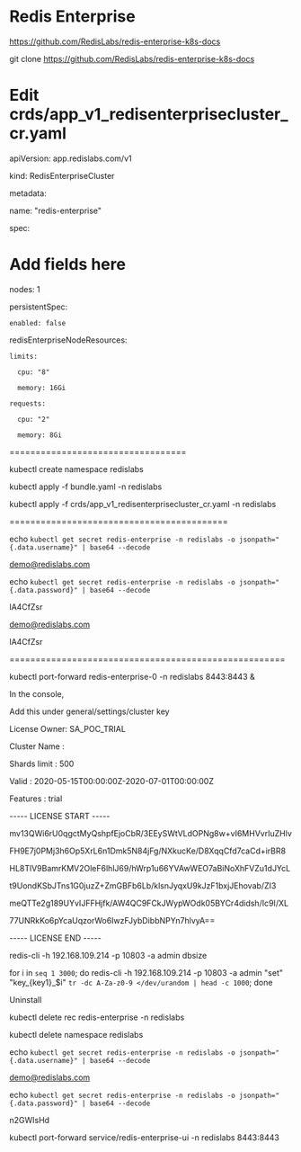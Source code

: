
# Redis Enterprise 

 

https://github.com/RedisLabs/redis-enterprise-k8s-docs 

 

git clone https://github.com/RedisLabs/redis-enterprise-k8s-docs 

 

Edit crds/app_v1_redisenterprisecluster_cr.yaml  
================================== 

apiVersion: app.redislabs.com/v1 

kind: RedisEnterpriseCluster 

metadata: 

  name: "redis-enterprise" 

spec: 

  # Add fields here 

  nodes: 1 

  persistentSpec: 

    enabled: false 

  redisEnterpriseNodeResources: 

    limits: 

      cpu: "8" 

      memory: 16Gi 

    requests: 

      cpu: "2" 

      memory: 8Gi 

================================== 

  

kubectl create namespace redislabs 

kubectl apply -f bundle.yaml -n redislabs 

kubectl apply -f crds/app_v1_redisenterprisecluster_cr.yaml -n redislabs 

 

========================================== 

echo `kubectl get secret redis-enterprise -n redislabs -o jsonpath="{.data.username}" | base64 --decode` 

demo@redislabs.com 
 
echo `kubectl get secret redis-enterprise -n redislabs -o jsonpath="{.data.password}" | base64 --decode` 

lA4CfZsr 

 

 

 

 

demo@redislabs.com 

lA4CfZsr 

 

===================================================== 

kubectl port-forward redis-enterprise-0 -n redislabs 8443:8443 & 

 

In the console, 

Add this under general/settings/cluster key 
 
 

License Owner: SA_POC_TRIAL 

Cluster Name : <any> 

Shards limit : 500 

Valid        : 2020-05-15T00:00:00Z-2020-07-01T00:00:00Z 

Features     : trial 

  

----- LICENSE START ----- 

mv13QWi6rU0qgctMyQshpfEjoCbR/3EEySWtVLdOPNg8w+vI6MHVvrIuZHlv 

FH9E7j0PMj3h6Op5XrL6n1Dmk5N84jFg/NXkucKe/D8XqqCfd7caCd+irBR8 

HL8TlV9BamrKMV2OleF6lhlJ69/hWrp1u66YVAwWEO7aBiNoXhFVZu1dJYcL 

t9UondKSbJTns1G0juzZ+ZmGBFb6Lb/klsnJyqxU9kJzF1bxjJEhovab/ZI3 

meQTTe2g189UYvIJFFHjfk/AW4QC9FCkJWypWOdk05BYCr4didsh/Ic9I/XL 

77UNRkKo6pYcaUqzorWo6IwzFJybDibbNPYn7hlvyA== 

----- LICENSE END ----- 
 
 

 

 

redis-cli -h 192.168.109.214 -p 10803 -a admin dbsize 

for i in `seq 1 3000`; do redis-cli -h 192.168.109.214 -p 10803 -a admin "set" "key_{key1}_$i" `tr -dc A-Za-z0-9 </dev/urandom | head -c 1000`; done 

 

 

 

 

 

Uninstall 

kubectl delete rec redis-enterprise -n redislabs 

kubectl delete namespace redislabs 

 

 

 

 

echo `kubectl get secret redis-enterprise -n redislabs -o jsonpath="{.data.username}" | base64 --decode` 

demo@redislabs.com 
 
echo `kubectl get secret redis-enterprise -n redislabs -o jsonpath="{.data.password}" | base64 --decode` 

n2GWIsHd 

 

 

kubectl port-forward service/redis-enterprise-ui -n redislabs 8443:8443 

